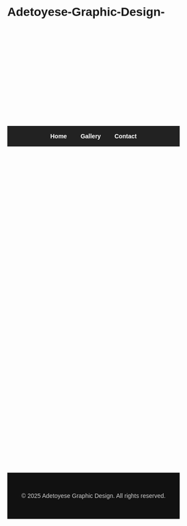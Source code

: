 # Adetoyese-Graphic-Design- <!DOCTYPE html>
<html lang="en">
<head>
  <meta charset="UTF-8" />
  <meta name="viewport" content="width=device-width, initial-scale=1.0" />
  <title>Adetoyese Graphic Design</title>
  <link href="https://fonts.googleapis.com/css2?family=Poppins:wght@400;600&display=swap" rel="stylesheet" />
  <style>
    * {
      margin: 0;
      padding: 0;
      box-sizing: border-box;
      font-family: 'Poppins', sans-serif;
    }

    body {
      background: #f9f9f9;
      color: #333;
      line-height: 1.6;
    }

    header {
      background: #111;
      color: #fff;
      padding: 1.5rem 2rem;
      text-align: center;
      animation: fadeIn 1.5s ease-in-out;
    }

    header h1 {
      font-size: 2.5rem;
    }

    nav {
      background: #222;
      display: flex;
      justify-content: center;
      padding: 1rem;
    }

    nav a {
      color: #fff;
      margin: 0 1rem;
      text-decoration: none;
      font-weight: 600;
      transition: color 0.3s;
    }

    nav a:hover {
      color: #00b894;
    }

    .hero {
      background: url('https://via.placeholder.com/1200x400') center/cover no-repeat;
      padding: 5rem 2rem;
      text-align: center;
      color: white;
      animation: fadeIn 2s ease-in-out;
    }

    .hero h2 {
      font-size: 2.5rem;
      margin-bottom: 1rem;
    }

    .gallery {
      padding: 4rem 2rem;
      max-width: 1200px;
      margin: auto;
      animation: slideUp 1.5s ease-in-out;
    }

    .gallery h3 {
      text-align: center;
      font-size: 2rem;
      margin-bottom: 2rem;
    }

    .gallery-grid {
      display: grid;
      grid-template-columns: repeat(auto-fit, minmax(250px, 1fr));
      gap: 1.5rem;
    }

    .gallery-grid img {
      width: 100%;
      height: auto;
      border-radius: 12px;
      transition: transform 0.4s;
    }

    .gallery-grid img:hover {
      transform: scale(1.05);
    }

    footer {
      text-align: center;
      padding: 2rem;
      background: #111;
      color: #ccc;
    }

    @keyframes fadeIn {
      from { opacity: 0; transform: translateY(-20px); }
      to { opacity: 1; transform: translateY(0); }
    }

    @keyframes slideUp {
      from { opacity: 0; transform: translateY(40px); }
      to { opacity: 1; transform: translateY(0); }
    }
  </style>
</head>
<body>
  <header>
    <h1>Adetoyese Graphic Design</h1>
  </header>

  <nav>
    <a href="#">Home</a>
    <a href="#gallery">Gallery</a>
    <a href="#contact">Contact</a>
  </nav>

  <section class="hero">
    <h2>Creative. Modern. Professional.</h2>
    <p>We bring your ideas to life through stunning graphic design.</p>
  </section>

  <section class="gallery" id="gallery">
    <h3>Our Work</h3>
    <div class="gallery-grid">
      <img src="https://via.placeholder.com/400x300" alt="Design 1" />
      <img src="https://via.placeholder.com/400x300" alt="Design 2" />
      <img src="https://via.placeholder.com/400x300" alt="Design 3" />
      <img src="https://via.placeholder.com/400x300" alt="Design 4" />
    </div>
  </section>

  <footer>
    <p>&copy; 2025 Adetoyese Graphic Design. All rights reserved.</p>
  </footer>
</body>
</html>
